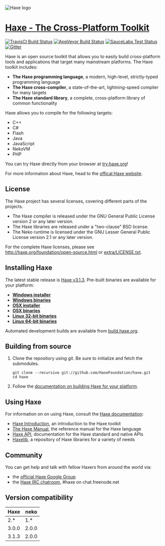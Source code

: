 ![Haxe logo](http://haxe.org/img/haxe-logo-horizontal.svg)

# [Haxe - The Cross-Platform Toolkit](http://haxe.org)

[![TravisCI Build Status](https://travis-ci.org/HaxeFoundation/haxe.svg?branch=development)](https://travis-ci.org/HaxeFoundation/haxe)
[![AppVeyor Build Status](https://ci.appveyor.com/api/projects/status/github/HaxeFoundation/haxe?branch=development&svg=true)](https://ci.appveyor.com/project/Simn/haxe)
[![SauceLabs Test Status](https://saucelabs.com/buildstatus/haxe)](https://saucelabs.com/u/haxe)
[![Gitter](https://badges.gitter.im/Join%20Chat.svg)](https://gitter.im/HaxeFoundation/haxe?utm_source=badge&utm_medium=badge&utm_campaign=pr-badge)

Haxe is an open source toolkit that allows you to easily build cross-platform tools and applications that target many mainstream platforms. The Haxe toolkit includes:

 * **The Haxe programming language**, a modern, high-level, strictly-typed programming language
 * **The Haxe cross-compiler**, a state-of-the-art, lightning-speed compiler for many targets
 * **The Haxe standard library**, a complete, cross-platform library of common functionality

Haxe allows you to compile for the following targets:

 * C++
 * C#
 * Flash
 * Java
 * JavaScript
 * NekoVM
 * PHP

You can try Haxe directly from your browser at [try.haxe.org](http://try.haxe.org)!

For more information about Haxe, head to the [offical Haxe website](http://haxe.org).

## License

The Haxe project has several licenses, covering different parts of the projects.

 * The Haxe compiler is released under the GNU General Public License version 2 or any later version.
 * The Haxe libraries are released under a "two-clause" BSD license.
 * The Neko runtime is licensed under the GNU Lesser General Public License version 2.1 or any later version.

For the complete Haxe licenses, please see http://haxe.org/foundation/open-source.html or [extra/LICENSE.txt](extra/LICENSE.txt).

## Installing Haxe

The latest stable release is [Haxe v3.1.3](http://haxe.org/download). Pre-built binaries are available for your platform:

 * **[Windows installer](http://haxe.org/file/haxe-3.1.3-win.exe)**
 * **[Windows binaries](http://haxe.org/file/haxe-3.1.3-win.zip)**
 * **[OSX installer](http://haxe.org/file/haxe-3.1.3-osx-installer.pkg)**
 * **[OSX binaries](http://haxe.org/file/haxe-3.1.3-osx.tar.gz)**
 * **[Linux 32-bit binaries](http://haxe.org/file/haxe-3.1.3-linux32.tar.gz)**
 * **[Linux 64-bit binaries](http://haxe.org/file/haxe-3.1.3-linux64.tar.gz)**

Automated development builds are available from [build.haxe.org](http://build.haxe.org).

## Building from source

 1. Clone the repository using git. Be sure to initialize and fetch the submodules.

        git clone --recursive git://github.com/HaxeFoundation/haxe.git
        cd haxe

 2. Follow the [documentation on building Haxe for your platform](http://haxe.org/documentation/introduction/building-haxe.html).

## Using Haxe

For information on on using Haxe, consult the [Haxe documentation](http://haxe.org/documentation):

 * [Haxe Introduction](http://haxe.org/documentation/introduction), an introduction to the Haxe toolkit
 * [The Haxe Manual](http://haxe.org/manual), the reference manual for the Haxe language
 * [Haxe API](http://api.haxe.org), documentation for the Haxe standard and native APIs
 * [Haxelib](http://lib.haxe.org), a repository of Haxe libraries for a variety of needs

## Community

You can get help and talk with fellow Haxers from around the world via:

 * the [official Haxe Google Group](https://groups.google.com/forum/#!forum/haxelang)
 * the [Haxe IRC chatroom](http://unic0rn.github.io/tiramisu/haxe), #haxe on chat.freenode.net

## Version compatibility

Haxe   | neko
----   | -----
2.*    | 1.*
3.0.0  | 2.0.0
3.1.3  | 2.0.0

